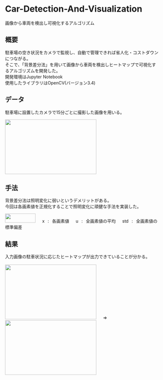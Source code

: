 # Car-Detection-And-Visualization
画像から車両を検出し可視化するアルゴリズム
## 概要
駐車場の空き状況をカメラで監視し、自動で管理できれば省人化・コストダウンにつながる。  
そこで、「背景差分法」を用いて画像から車両を検出しヒートマップで可視化するアルゴリズムを開発した。  
開発環境はJupyter Notebook  
使用したライブラリはOpenCV(バージョン3.4)
## データ
駐車場に設置したカメラで15分ごとに撮影した画像を用いる。  
  
<img src = "https://user-images.githubusercontent.com/63439267/79410632-f13b9280-7fdb-11ea-880c-8a5a6cadc6b3.jpg" width = "300" height = "180">
  
## 手法
背景差分法は照明変化に弱いというデメリットがある。  
今回は各画素値を正規化することで照明変化に頑健な手法を実装した。
  
<img src = "https://user-images.githubusercontent.com/63439267/79412123-aface680-7fdf-11ea-8c9e-46e8317caabd.PNG" width = "100" height = "30"> &emsp;
x &thinsp; : &thinsp; 各画素値 &emsp;
u &thinsp; : &thinsp; 全画素値の平均 &emsp;
std &thinsp; : &thinsp; 全画素値の標準偏差 &emsp;
## 結果
入力画像の駐車状況に応じたヒートマップが出力できていることが分かる。<br><br>
<img src = "https://user-images.githubusercontent.com/63439267/79416563-eb00e280-7fea-11ea-8b35-9ddda62c7880.jpg" width = "300" height = "180"> &emsp; &rArr;
<img src = "https://user-images.githubusercontent.com/63439267/79416334-5e562480-7fea-11ea-9b78-47e58f86df41.jpg" width = "300" height = "180">

